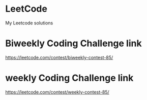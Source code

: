 # LeetCode
My Leetcode solutions 

# Biweekly Coding Challenge link
https://leetcode.com/contest/biweekly-contest-85/

# weekly Coding Challenge link
https://leetcode.com/contest/weekly-contest-85/
